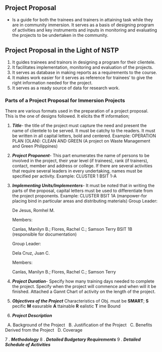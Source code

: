 ## Project Proposal
- Is a guide for both the trainees and trainers in attaining task while they are in community immersion. It serves as a basis of designing program of activities and key instruments and inputs in monitoring and evaluating the projects to be undertaken in the community.

## Project Proposal in the Light of NSTP
1. It guides trainees and trainors in designing a program for their clientele.
2. It facilitates implementation, monitoring and evaluation of the projects.
3. It serves as database in making reports as a requirements to the course.
4. It makes work easier for it serves as reference for trainees’ to give the right information needed for the project.
5. It serves as a ready source of data for research work.

### Parts of a Project Proposal for Immersion Projects

There are various formats used in the preparation of a project proposal. This is the one of designs followed. It elicits the ff information;

1. ___Title___- the title of the project must capture the need and present the name of clientele to be served. It must be catchy to the readers. It must be written in all capital letters, bold and centered.
	Example:
	OPERATION PLAN (OLAN): CLEAN AND GREEN (A project on Waste Management and Green Philippines)
2. ___Project Proponent___- This part enumerates the name of persons to be involved in the project, their year level (if trainees), rank (if trainers), contact, member and address or college. If there are several activities that require several leaders in every undertaking, names must be specified per activity.
	Example:
	CLUSTER 1 BSIT 1-A
3. ___Implementing Units/Implementers___- It must be noted that in writing the parts of the proposal, capital letters must be used to differentiate from the project proponents.
	Example:
	CLUSTER BSIT 1A (manpower-for placing bind in particular areas and distributing materials)
	Group Leader:
	
	De Jesus, Romhel M.
	
	Members:
	
	Canlas, Manilyn B.; Flores, Rachel C.; Samson Terry
	BSIT 1B (responsible for documentation)
	
	Group Leader:
	
	Dela Cruz, Juan C.
	
	Members:
	
	Canlas, Manilyn B.; Flores, Rachel C.; Samson Terry
4. ___Project Duration___- Specify how many training days needed to complete the project. Specify when the project will commence and when will it be finished. Attached a Gannt Chart of activity on the length of the project.
5. ___Objectives of the Project___
Characteristics of Obj. must be __SMART__;
__S__ pecific
__M__ easurable
__A__ ttainable
__R__ ealistic
__T__ ime Bound

6. ___Project Description___

  A. Background of the Project
  B. Justification of the Project
  C. Benefits Derived from the Project
  D. Coverage

7 . ___Methodology___
8 . ___Detailed Budgetary Requirements___
9 . ___Detailed Schedule of Activities___


